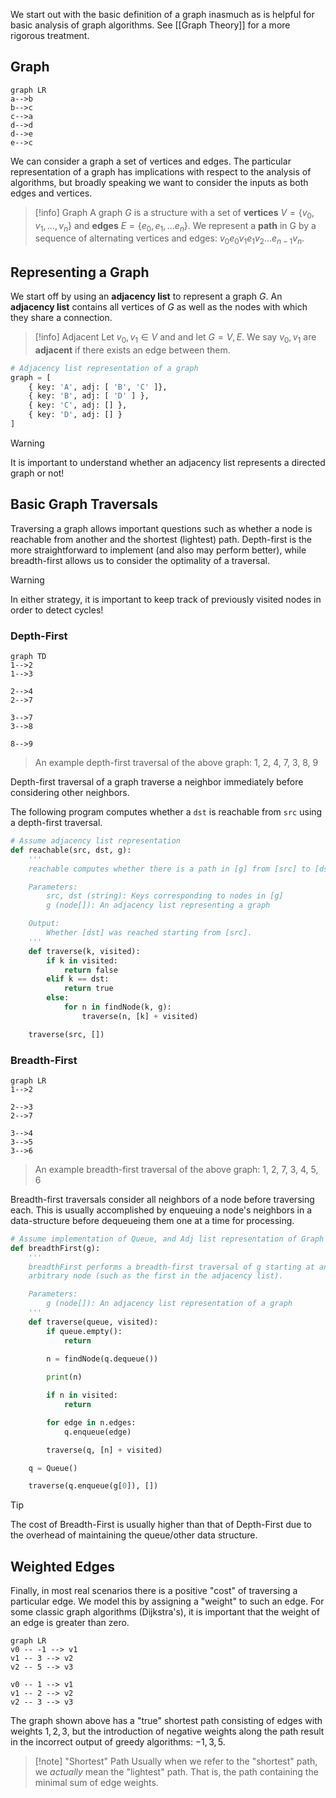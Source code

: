 We start out with the basic definition of a graph inasmuch as is helpful for basic analysis of graph algorithms. See [[Graph Theory]] for a more rigorous treatment.

## Graph

```mermaid
graph LR
a-->b
b-->c
c-->a
d-->d
d-->e
e-->c
```

We can consider a graph a set of vertices and edges. The particular representation of a graph has implications with respect to the analysis of algorithms, but broadly speaking we want to consider the inputs as both edges and vertices.

> [!info] Graph
> A graph $G$ is a structure with a set of **vertices** $V = \{ v_0, v_1, \dots, v_n \}$ and **edges** $E = \{ e_0, e_1, \dots e_n \}$. We represent a **path** in G by a sequence of alternating vertices and edges: $v_0 e_0 v_1 e_1 v_2 \dots e_{n-1} v_n$.

## Representing a Graph

We start off by using an **adjacency list** to represent a graph $G$. An **adjacency list** contains all vertices of $G$ as well as the nodes with which they share a connection.

> [!info] Adjacent
> Let $v_0, v_1 \in V$ and and let $G = V, E$. We say $v_0, v_1$ are **adjacent** if there exists an edge between them. 

```python
# Adjacency list representation of a graph
graph = [
	{ key: 'A', adj: [ 'B', 'C' ]},
	{ key: 'B', adj: [ 'D' ] },
	{ key: 'C', adj: [] },
	{ key: 'D', adj: [] }
]
```

> [!warning]
> It is important to understand whether an adjacency list represents a directed graph or not!

## Basic Graph Traversals

Traversing a graph allows important questions such as whether a node is reachable from another and the shortest (lightest) path. Depth-first is the more straightforward to implement (and also may perform better), while breadth-first allows us to consider the optimality of a traversal.

> [!warning]
> In either strategy, it is important to keep track of previously visited nodes in order to detect cycles!

### Depth-First

```mermaid
graph TD
1-->2
1-->3

2-->4
2-->7

3-->7
3-->8

8-->9
```

> An example depth-first traversal of the above graph:  1, 2, 4, 7, 3, 8, 9

Depth-first traversal of a graph traverse a neighbor immediately before considering other neighbors. 

The following program computes whether a `dst` is reachable from `src` using a depth-first traversal.

```python
# Assume adjacency list representation
def reachable(src, dst, g):
	'''
	reachable computes whether there is a path in [g] from [src] to [dst].

	Parameters:
		src, dst (string): Keys corresponding to nodes in [g]
		g (node[]): An adjacency list representing a graph

	Output:
		Whether [dst] was reached starting from [src].
	'''
	def traverse(k, visited):
		if k in visited:
			return false
		elif k == dst:
			return true
		else:
			for n in findNode(k, g):
				traverse(n, [k] + visited)

	traverse(src, [])
```

### Breadth-First

```mermaid
graph LR
1-->2

2-->3
2-->7

3-->4
3-->5
3-->6
```

> An example breadth-first traversal of the above graph: 1, 2, 7, 3, 4, 5, 6

Breadth-first traversals consider all neighbors of a node before traversing each. This is usually accomplished by enqueuing  a node's neighbors in a data-structure before dequeueing them one at a time for processing.

```python
# Assume implementation of Queue, and Adj list representation of Graph
def breadthFirst(g):
	'''
	breadthFirst performs a breadth-first traversal of g starting at an
	arbitrary node (such as the first in the adjacency list).

	Parameters:
		g (node[]): An adjacency list representation of a graph
	'''
	def traverse(queue, visited):
		if queue.empty():
			return 
			
		n = findNode(q.dequeue())

		print(n)

		if n in visited:
			return

		for edge in n.edges:
			q.enqueue(edge)

		traverse(q, [n] + visited)

	q = Queue()

	traverse(q.enqueue(g[0]), [])
```

> [!tip]
> The cost of Breadth-First is usually higher than that of Depth-First due to the overhead of maintaining the queue/other data structure.

## Weighted Edges

Finally, in most real scenarios there is a positive "cost" of traversing a particular edge. We model this by assigning a "weight" to such an edge. For some classic graph algorithms (Dijkstra's), it is important that the weight of an edge is greater than zero.

```mermaid
graph LR
v0 -- -1 --> v1
v1 -- 3 --> v2
v2 -- 5 --> v3

v0 -- 1 --> v1
v1 -- 2 --> v2
v2 -- 3 --> v3

```

The graph shown above has a "true" shortest path consisting of edges with weights $1, 2, 3$, but the introduction of negative weights along the path result in the incorrect output of greedy algorithms: $-1, 3, 5$.

> [!note] "Shortest" Path
> Usually when we refer to the "shortest" path, we _actually_ mean the "lightest" path. That is, the path containing the minimal sum of edge weights.